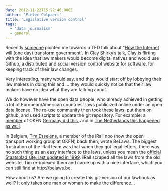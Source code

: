 ```yaml
---
date: 2012-11-22T15:22:46.000Z
author: 'Pieter Colpaert'
title: 'Legislative version control'
tags:
  - 'data journalism'
  - general
---
```


Recently [someone](https://twitter.com/somatik/status/270975406818070528) pointed me towards a TED talk about “[How the Internet will (one day) transform government](http://www.ted.com/talks/clay_shirky_how_the_internet_will_one_day_transform_government.html 'how_the_internet_will_one_day_transform_government')“. In Clay Shirky’s talk, Clay is flirting with the idea that law makers would become digital natives and would use Github, a distributed and social version control website for software, for keeping track of their law changes.

Very interesting, many would say, and they would start off by lobbying their law makers in doing this and … they would quickly notice that their law makers have no idea what they are talking about.

We do however have the open data people, who already achieved in getting a lot of European/American countries’ laws publicized online under an open data license. The re-use community then took these laws, put them on github, and used scripts to update the git repository. For example: a [member](https://twitter.com/stefanwehrmeyer) of OKFN [Germany did this](https://github.com/bundestag/gesetze), and in [The Netherlands this happened as well](https://github.com/statengeneraal).

In Belgium, [Tim Esselens](http://devel.datif.be/about/), a member of the iRail npo (now the open transport working group at OKFN) back then, wrote BeLaws. The biggest frustration of the iRail team was that when they got legal letters, there was no such thing as an easy interface to the laws, unless you mean the [official Staatsblad site, last updated in 1999](http://www.ejustice.just.fgov.be/tsv_pub/index_n.htm). iRail scraped all the laws from the old website, Tim re-indexed them and came up with a nice interface, which you can still find at <http://belaws.be>.

How about us? Are we going to create this git-version of our lawbook as well? It only takes one man or woman to make the difference…
